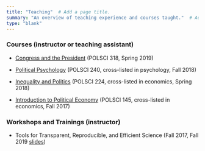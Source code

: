```yaml
---
title: "Teaching"  # Add a page title.
summary: "An overview of teaching experience and courses taught."  # Add a page description.
type: "blank"  
---
```


### Courses (instructor or teaching assistant)

- [Congress and the President](https://www.coursicle.com/duke/courses/POLSCI/318/) (POLSCI 318, Spring 2019)

- [Political Psychology](https://polisci.duke.edu/courses/POLSCI240) (POLSCI 240, cross-listed in psychology, Fall 2018)

- [Inequality and Politics](https://polisci.duke.edu/courses/inequality-and-politics) (POLSCI 224, cross-listed in economics, Spring 2018)

- [Introduction to Political Economy](https://polisci.duke.edu/courses/intro-political-economy) (POLSCI 145, cross-listed in economics, Fall 2017)

### Workshops and Trainings (instructor)

- Tools for Transparent, Reproducible, and Efficient Science (Fall 2017, Fall 2019 [slides](https://osf.io/4q9k6/))
